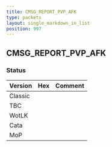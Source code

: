 ```yaml
---
title: CMSG_REPORT_PVP_AFK
type: packets
layout: single_markdown_in_list
position: 997
---
```


## CMSG_REPORT_PVP_AFK

### Status

Version | Hex | Comment
---------- | ---------- | ---------- 
Classic |  |  
TBC |  |  
WotLK |  |  
Cata |  |  
MoP |  |  